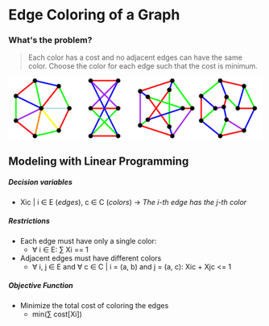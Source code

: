# Edge Coloring of a Graph
### What's the problem?
> Each color has a cost and no adjacent edges can have the same color. Choose the color for each edge such that the cost is minimum.

![Problem](https://github.com/NelsonGomesNeto/Operations-Research/blob/master/HardProblems/MinimumCostEdgeColoringProblem/edgeColoring.png)

## Modeling with Linear Programming

##### Decision variables
* Xic | i ∈ E (*edges*), c ∈ C (*colors*) -> *The i-th edge has the j-th color*

##### Restrictions
* Each edge must have only a single color:
  * ∀ i ∈ E: ∑ Xi == 1
* Adjacent edges must have different colors
  * ∀ i, j ∈ E and ∀ c ∈ C | i = (a, b) and j = (a, c): Xic + Xjc <= 1

##### Objective Function
* Minimize the total cost of coloring the edges
  * min(∑ cost[Xi])
